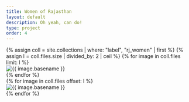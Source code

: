 ```yaml
---
title: Women of Rajasthan
layout: default
description: Oh yeah, can do!
type: project
order: 4
---
```


<div class="section main">
	<div class="container">
		<div class="row">
			<div class="one-half column">
				{% assign coll = site.collections | where: "label", "rj_women" | first %}
				{% assign l = coll.files.size | divided_by: 2 | ceil %}
				{% for image in coll.files limit: l %}
				<article class="thumb">
					<img class="lozad u-max-full-width" data-src="{{ coll.label | append: '/' | append: image.name }}" alt="{{ image.basename }}" />
				</article>
				{% endfor %}
			</div>
			<div class="one-half column">
				{% for image in coll.files offset: l %}
				<article class="thumb">
					<img class="lozad u-max-full-width" data-src="{{ coll.label | append: '/' | append: image.name }}" alt="{{ image.basename }}" />
				</article>
				{% endfor %}
			</div>
		</div>
	</div>
</div>
<div id="Fullscreen">
	<img src="" alt="" />
</div>